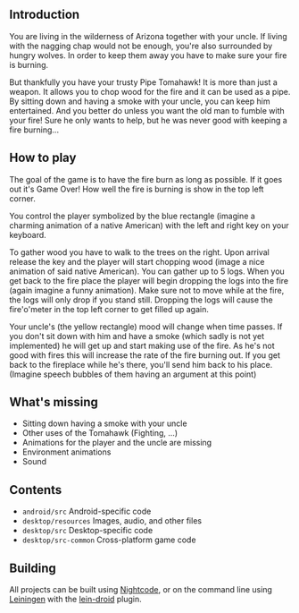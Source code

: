 ## Introduction

You are living in the wilderness of Arizona together with your uncle.
If living with the nagging chap would not be enough, you're also surrounded by hungry wolves.
In order to keep them away you have to make sure your fire is burning.

But thankfully you have your trusty Pipe Tomahawk!
It is more than just a weapon.
It allows you to chop wood for the fire and it can be used as a pipe.
By sitting down and having a smoke with your uncle, you can keep him entertained.
And you better do unless you want the old man to fumble with your fire!
Sure he only wants to help, but he was never good with keeping a fire burning...

## How to play

The goal of the game is to have the fire burn as long as possible.
If it goes out it's Game Over! How well the fire is burning is show in the top left corner.

You control the player symbolized by the blue rectangle (imagine a charming animation of
a native American) with the left and right key on your keyboard.

To gather wood you have to walk to the trees on the right.
Upon arrival release the key and the player will start chopping wood (image a nice animation of said native American).
You can gather up to 5 logs.
When you get back to the fire place the player will begin dropping the logs into the fire (again imagine a funny animation). Make sure not to move while at the fire, the logs will only drop if you stand still.
Dropping the logs will cause the fire'o'meter in the top left corner to get filled up again.

Your uncle's (the yellow rectangle) mood will change when time passes.
If you don't sit down with him and have a smoke (which sadly is not yet implemented) he will get up and start making use of the fire.
As he's not good with fires this will increase the rate of the fire burning out.
If you get back to the fireplace while he's there, you'll send him back to his place.
(Imagine speech bubbles of them having an argument at this point)

## What's missing

- Sitting down having a smoke with your uncle 
- Other uses of the Tomahawk (Fighting, ...)
- Animations for the player and the uncle are missing
- Environment animations 
- Sound


## Contents

* `android/src` Android-specific code
* `desktop/resources` Images, audio, and other files
* `desktop/src` Desktop-specific code
* `desktop/src-common` Cross-platform game code

## Building

All projects can be built using [Nightcode](https://sekao.net/nightcode/), or on the command line using [Leiningen](https://github.com/technomancy/leiningen) with the [lein-droid](https://github.com/clojure-android/lein-droid) plugin.
